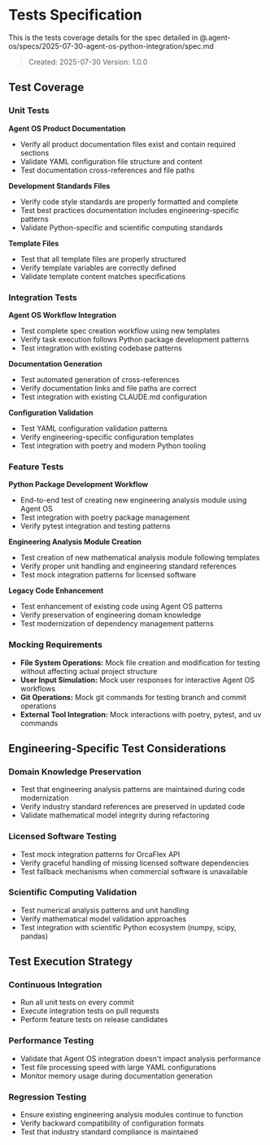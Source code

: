 # Tests Specification

This is the tests coverage details for the spec detailed in @.agent-os/specs/2025-07-30-agent-os-python-integration/spec.md

> Created: 2025-07-30
> Version: 1.0.0

## Test Coverage

### Unit Tests

**Agent OS Product Documentation**
- Verify all product documentation files exist and contain required sections
- Validate YAML configuration file structure and content
- Test documentation cross-references and file paths

**Development Standards Files**
- Verify code style standards are properly formatted and complete
- Test best practices documentation includes engineering-specific patterns
- Validate Python-specific and scientific computing standards

**Template Files**
- Test that all template files are properly structured
- Verify template variables are correctly defined
- Validate template content matches specifications

### Integration Tests

**Agent OS Workflow Integration**
- Test complete spec creation workflow using new templates
- Verify task execution follows Python package development patterns
- Test integration with existing codebase patterns

**Documentation Generation**
- Test automated generation of cross-references
- Verify documentation links and file paths are correct
- Test integration with existing CLAUDE.md configuration

**Configuration Validation**
- Test YAML configuration validation patterns
- Verify engineering-specific configuration templates
- Test integration with poetry and modern Python tooling

### Feature Tests

**Python Package Development Workflow**
- End-to-end test of creating new engineering analysis module using Agent OS
- Test integration with poetry package management
- Verify pytest integration and testing patterns

**Engineering Analysis Module Creation**
- Test creation of new mathematical analysis module following templates
- Verify proper unit handling and engineering standard references
- Test mock integration patterns for licensed software

**Legacy Code Enhancement**
- Test enhancement of existing code using Agent OS patterns
- Verify preservation of engineering domain knowledge
- Test modernization of dependency management patterns

### Mocking Requirements

- **File System Operations:** Mock file creation and modification for testing without affecting actual project structure
- **User Input Simulation:** Mock user responses for interactive Agent OS workflows
- **Git Operations:** Mock git commands for testing branch and commit operations
- **External Tool Integration:** Mock interactions with poetry, pytest, and uv commands

## Engineering-Specific Test Considerations

### Domain Knowledge Preservation
- Test that engineering analysis patterns are maintained during code modernization
- Verify industry standard references are preserved in updated code
- Validate mathematical model integrity during refactoring

### Licensed Software Testing
- Test mock integration patterns for OrcaFlex API
- Verify graceful handling of missing licensed software dependencies
- Test fallback mechanisms when commercial software is unavailable

### Scientific Computing Validation
- Test numerical analysis patterns and unit handling
- Verify mathematical model validation approaches
- Test integration with scientific Python ecosystem (numpy, scipy, pandas)

## Test Execution Strategy

### Continuous Integration
- Run all unit tests on every commit
- Execute integration tests on pull requests
- Perform feature tests on release candidates

### Performance Testing
- Validate that Agent OS integration doesn't impact analysis performance
- Test file processing speed with large YAML configurations
- Monitor memory usage during documentation generation

### Regression Testing
- Ensure existing engineering analysis modules continue to function
- Verify backward compatibility of configuration formats
- Test that industry standard compliance is maintained